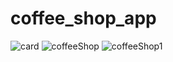 # coffee_shop_app


![card](https://user-images.githubusercontent.com/80264216/229375025-c1368914-7484-490d-a6e1-a2f5ce18be80.png)
![coffeeShop](https://user-images.githubusercontent.com/80264216/229375027-1bc0fa19-d1eb-48c4-a5f1-9da0b10d4747.png)
![coffeeShop1](https://user-images.githubusercontent.com/80264216/229375029-44f6b1fa-5ab1-421c-a66a-54fb46fa7d83.png)
